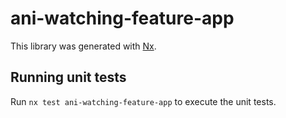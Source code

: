 # ani-watching-feature-app

This library was generated with [Nx](https://nx.dev).

## Running unit tests

Run `nx test ani-watching-feature-app` to execute the unit tests.
